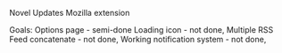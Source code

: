 Novel Updates Mozilla extension

Goals: 
Options page - semi-done
Loading icon - not done,
Multiple RSS Feed concatenate - not done,
Working notification system - not done,

